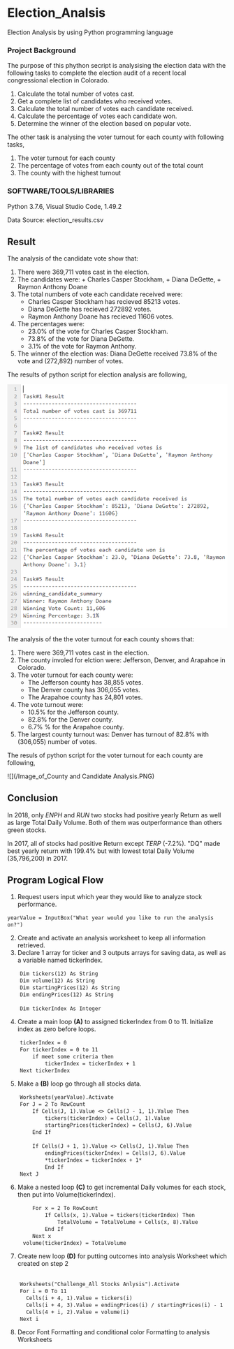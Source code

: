# Election_Analsis #

Election Analysis by using Python programming language


### Project Background ###
The purpose of this phython secript is analysising the election data with the following tasks to complete the election audit of a recent local congressional election in Colorado.

1. Calculate the total number of votes cast.
2. Get a complete list of candidates who received votes.
3. Calculate the total number of votes each candidate received.
4. Calculate the percentage of votes each candidate won.
5. Determine the winner of the election based on popular vote.

The other task is analysing the voter turnout for each county with following tasks,
1. The voter turnout for each county
2. The percentage of votes from each county out of the total count
3. The county with the highest turnout

### SOFTWARE/TOOLS/LIBRARIES ###
Python 3.7.6, Visual Studio Code, 1.49.2

Data Source: election_results.csv

## Result ##

The analysis of the candidate vote show that:

1. There were 369,711 votes cast in the election.
2. The candidates were: + Charles Casper Stockham, + Diana DeGette, + Raymon Anthony Doane
3. The total numbers of vote each candidate received were:
   + Charles Casper Stockham has recieved 85213 votes. 
   + Diana DeGette has recieved 272892 votes. 
   + Raymon Anthony Doane has recieved 11606 votes.
4. The percentages were:
   + 23.0% of the vote for Charles Casper Stockham.
   + 73.8% of the vote for Diana DeGette.
   + 3.1% of the vote for Raymon Anthony.
5. The winner of the election was: Diana DeGette received 73.8% of the vote and (272,892) number of votes.

The results of python script for election analysis are following,
  
![](/Image_of_Candidate_analysis.PNG)


The analysis of the the voter turnout for each county shows that:

1. There were 369,711 votes cast in the election.
2. The county involed for elction were: Jefferson, Denver, and Arapahoe in Colorado.
3. The voter turnout for each county were:
   + The Jefferson county has 38,855 votes. 
   + The Denver county has 306,055 votes. 
   + The Arapahoe county has 24,801 votes.
4. The vote turnout were:
   + 10.5% for the Jefferson county.
   + 82.8% for the Denver county.
   + 6.7% % for the Arapahoe county.
5. The largest county turnout was: Denver has turnout of 82.8% with (306,055) number of votes.

The resuls of python script for the voter turnout for each county are following,
  
![](/Image_of_County and Candidate Analysis.PNG)

## Conclusion
In 2018, only *ENPH* and *RUN* two stocks had positive yearly Return as well as large Total Daily Volume. Both of them was outperformance than others green stocks.



In 2017, all of stocks had positive Return except *TERP* (-7.2%). "DQ" made best yearly return with 199.4% but with lowest total Daily Volume (35,796,200) in 2017.




## Program Logical Flow

1. Request users input which year they would like to analyze stock performance.
```
yearValue = InputBox("What year would you like to run the analysis on?") 
```
    
2. Create and activate an analysis worksheet to keep all information retrieved.
3. Declare 1 array for ticker and 3 outputs arrays for saving data, as well as a variable named tickerIndex.
```
    Dim tickers(12) As String
    Dim volume(12) As String
    Dim startingPrices(12) As String
    Dim endingPrices(12) As String
    
    Dim tickerIndex As Integer
```

4. Create a main loop **(A)** to assigned tickerIndex from 0 to 11. Initialize index as zero before loops.
```
    tickerIndex = 0
    For tickerIndex = 0 to 11
        if meet some criteria then
            tickerIndex = tickerIndex + 1
    Next tickerIndex
```
5. Make a **(B)** loop go through all stocks data.
```
    Worksheets(yearValue).Activate
    For J = 2 To RowCount
        If Cells(J, 1).Value <> Cells(J - 1, 1).Value Then
            tickers(tickerIndex) = Cells(J, 1).Value
            startingPrices(tickerIndex) = Cells(J, 6).Value
        End If
        
        If Cells(J + 1, 1).Value <> Cells(J, 1).Value Then
            endingPrices(tickerIndex) = Cells(J, 6).Value
            *tickerIndex = tickerIndex + 1*
            End If
    Next J    
```
6. Make a nested loop **(C)** to get incremental Daily volumes for each stock, then put into Volume(tickerIndex).
```
        For x = 2 To RowCount
            If Cells(x, 1).Value = tickers(tickerIndex) Then
                TotalVolume = TotalVolume + Cells(x, 8).Value
            End If
        Next x
     volume(tickerIndex) = TotalVolume
```
7.  Create new loop **(D)** for putting outcomes into analysis Worksheet which created on step 2
```

    Worksheets("Challenge_All Stocks Anlysis").Activate
    For i = 0 To 11      
      Cells(i + 4, 1).Value = tickers(i)
      Cells(i + 4, 3).Value = endingPrices(i) / startingPrices(i) - 1
      Cells(4 + i, 2).Value = volume(i)
    Next i
```
8. Decor Font Formatting and conditional color Formatting to analysis Worksheets
